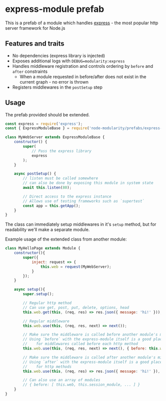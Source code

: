 # express-module prefab

This is a prefab of a module which handles [express](https://www.npmjs.com/package/express) - the most popular http server framework for Node.js

## Features and traits

- No dependencies (express library is injected)
- Exposes additional logs with `DEBUG=modularity:express`
- Handles middleware registration and controls ordering by `before` and `after` constraints
  - When a module requested in before/after does not exist in the current graph - no error is thrown
- Registers middlewares in the `postSetup` step

## Usage

The prefab provided should be extended.

```javascript
const express = require('express');
const { ExpressModuleBase } = require('node-modularity/prefabs/express-module');

class MyWebServer extends ExpressModuleBase {
    constructor() {
        super(
            // Pass the express library
            express
        );
    }

    async postSetup() {
        // listen must be called somewhere
        // can also be done by exposing this module in system state
        await this.listen(80);

        // Direct access to the express instance
        // Allows use of testing frameworks such as `supertest`
        const app = this.getApp();
    }
}
```

The class can immediately setup middlewares in it's `setup` method, but for readability we'll make a separate module.

Example usage of the extended class from another module:

```javascript
class MyHelloPage extends Module {
    constructor(){
        super({
            inject: request => {
                this.web = request(MyWebServer);
            }
        });
    }

    async setup(){
        super.setup();

        // Regular http method
        // Can use get, post, put, delete, options, head
        this.web.get(this, (req, res) => res.json({ message: 'hi!' }));

        // Regular middleware
        this.web.use(this, (req, res, next) => next());

        // Make sure the middleware is called before another module's middlewares
        // Using `before` with the express-module itself is a good place
        //    for middlewares called before each http method
        this.web.use(this, (req, res, next) => next(), { before: this.web });

        // Make sure the middleware is called after another module's middlewares
        // Using `after` with the express-module itself is a good place
        //    for http methods
        this.web.use(this, (req, res) => res.json({ message: 'hi!' }), { after: this.web });

        // Can also use an array of modules
        // { before: [ this.web, this.session_module, ... ] }
    }
}
```
